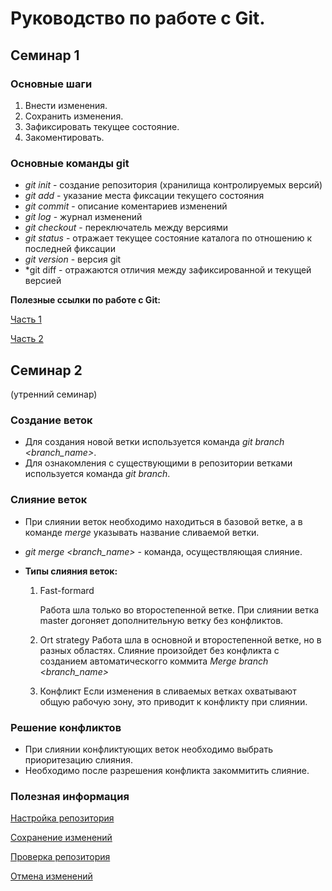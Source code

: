 # Руководство по работе с Git.
## Семинар 1
### Основные шаги
1. Внести изменения.
2. Сохранить изменения.
3. Зафиксировать текущее состояние.
4. Закоментировать.
### Основные команды git
* *git init* - создание репозитория (хранилища контролируемых версий) 
* *git add* - указание места фиксации текущего состояния
* *git commit* - описание коментариев изменений
* *git log* - журнал изменений 
* *git checkout* - переключатель между версиями
* *git status* - отражает текущее состояние каталога по отношению к последней фиксации
* *git version* - версия git
* *git diff - отражаются отличия между зафиксированной и текущей версией 

**Полезные ссылки по работе с Git:**

[Часть 1](https://habr.com/ru/post/541258/)

[Часть 2](https://habr.com/ru/post/542616/)

## Семинар 2
(утренний семинар)

### Создание веток
* Для создания новой ветки используется команда *git branch <branch_name>*.
* Для ознакомления с существующими в репозитории ветками используется команда *git branch*.

### Слияние веток
* При слиянии веток необходимо находиться в базовой ветке, а в команде *merge* указывать название сливаемой ветки.
* *git merge <branch_name>* - команда, осуществляющая слияние.

* __Типы слияния веток:__
       
    1. Fast-formard 

        Работа шла только во второстепенной ветке. При слиянии ветка master догоняет дополнительную ветку без конфликтов.
    2. Ort strategy
        Работа шла в основной и второстепенной ветке, но в разных областях. Слияние произойдет без конфликта с созданием автоматическогго коммита *Merge branch <branch_name>*

     3. Конфликт
        Если изменения в сливаемых ветках охватывают общую рабочую зону, это приводит к конфликту при слиянии.
      
        


### Решение конфликтов
* При слиянии конфликтующих веток необходимо выбрать приоритезацию слияния.
* Необходимо после разрешения конфликта закоммитить слияние.
 ### Полезная информация
 [Настройка репозитория](https://www.atlassian.com/ru/git/tutorials/setting-up-a-repository)

 [Сохранение изменений](https://www.atlassian.com/ru/git/tutorials/saving-changes)

 [Проверка репозитория](https://www.atlassian.com/ru/git/tutorials/inspecting-a-repository)
 
 [Отмена изменений](https://www.atlassian.com/ru/git/tutorials/undoing-changes)